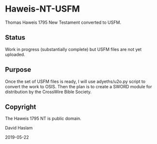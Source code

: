# Haweis-NT-USFM
Thomas Haweis 1795 New Testament converted to USFM.

## Status ##
Work in progress (substantially complete) but USFM files are not yet uploaded.

## Purpose ##
Once the set of USFM files is ready, I will use adyeths/u2o.py script to convert the work to OSIS.
Then the plan is to create a SWORD module for distribution by the CrossWire Bible Society.

## Copyright ##
The Haweis 1795 NT is public domain.

David Haslam

2019-05-22
